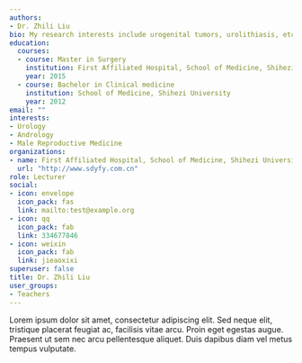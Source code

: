 ```yaml
---
authors:
- Dr. Zhili Liu
bio: My research interests include urogenital tumors, urolithiasis, etc.
education:
  courses:
  - course: Master in Surgery
    institution: First Affiliated Hospital, School of Medicine, Shihezi University
    year: 2015
  - course: Bachelor in Clinical medicine
    institution: School of Medicine, Shihezi University
    year: 2012
email: ""
interests:
- Urology
- Andrology
- Male Reproductive Medicine
organizations:
- name: First Affiliated Hospital, School of Medicine, Shihezi University
  url: "http://www.sdyfy.com.cn"
role: Lecturer
social:
- icon: envelope
  icon_pack: fas
  link: mailto:test@example.org
- icon: qq
  icon_pack: fab
  link: 334677846
- icon: weixin
  icon_pack: fab
  link: jieaoxixi
superuser: false
title: Dr. Zhili Liu
user_groups:
- Teachers
---
```


Lorem ipsum dolor sit amet, consectetur adipiscing elit. Sed neque elit, tristique placerat feugiat ac, facilisis vitae arcu. Proin eget egestas augue. Praesent ut sem nec arcu pellentesque aliquet. Duis dapibus diam vel metus tempus vulputate.
